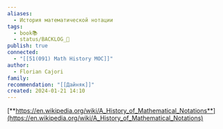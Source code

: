 ```yaml
---
aliases:
  - История математической нотации
tags:
  - book📚
  - status/BACKLOG_🌰
publish: true
connected:
  - "[[51(091) Math History MOC]]"
author:
  - Florian Cajori
family: 
recommendation: "[[Дайняк]]"
created: 2024-01-21 14:10
---
```

[**https://en.wikipedia.org/wiki/A_History_of_Mathematical_Notations**](https://en.wikipedia.org/wiki/A_History_of_Mathematical_Notations) 


